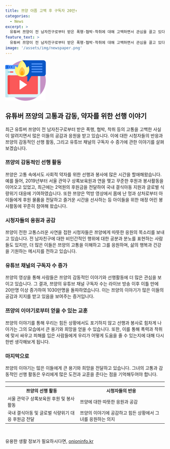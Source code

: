 ```yaml
---
title: 쯔양 아픔 고백 후 구독자 20만↑
categories:
  - News
excerpt: >
  유튜버 쯔양이 전 남자친구로부터 받은 폭행·협박·착취에 대해 고백하면서 관심을 끌고 있다. 그가 겪은 고통에 대한 사실이 밝혀지자 응원의 목소리가 증폭되며 유튜브 구독자수가 급증했다. 전 남자친구의 비인간적인 행세에 대한 공분과 함께 쯔양에게 힘을 보내는 응원메시지들이 이어지고 있다. 먹방 콘텐츠를 통해 몸에 멍과 상처를 보여주며 고통을 이겨내는 쯔양의 이야기는 많은 이들의 관심을 끌고 있다. 또한, 쯔양은 사회적 약자를 위한 봉사활동을 꾸준히 이어가며 감동을 주고 있다.
feature_text: >
  유튜버 쯔양이 전 남자친구로부터 받은 폭행·협박·착취에 대해 고백하면서 관심을 끌고 있다. 그가 겪은 고통에 대한 사실이 밝혀지자 응원의 목소리가 증폭되며 유튜브 구독자수가 급증했다. 전 남자친구의 비인간적인 행세에 대한 공분과 함께 쯔양에게 힘을 보내는 응원메시지들이 이어지고 있다. 먹방 콘텐츠를 통해 몸에 멍과 상처를 보여주며 고통을 이겨내는 쯔양의 이야기는 많은 이들의 관심을 끌고 있다. 또한, 쯔양은 사회적 약자를 위한 봉사활동을 꾸준히 이어가며 감동을 주고 있다.
image: '/assets/img/newspaper.png'
---
```


<p><img src="/assets/img/news.png" alt="rentncar 속보" /></p>

<h2 data-ke-size="size26">유튜버 쯔양의 고통과 감동, 약자를 위한 선행 이야기</h2>

<p data-ke-size="size16">최근 유튜버 쯔양이 전 남자친구로부터 받은 폭행, 협박, 착취 등의 고통을 고백한 사실이 알려지면서 많은 이들의 공감과 응원을 받고 있습니다. 이에 대한 시청자들의 반응과 쯔양의 감동적인 선행 활동, 그리고 유튜브 채널의 구독자 수 증가에 관한 이야기를 살펴보겠습니다.</p>

<h3>쯔양의 감동적인 선행 활동</h3>

<p data-ke-size="size16">쯔양은 고통 속에서도 사회적 약자를 위한 선행과 봉사에 많은 시간을 할애해왔습니다. 예를 들어, 2019년부터 서울 관악구 상록보육원과 연을 맺고 꾸준한 후원과 봉사활동을 이어오고 있었고, 최근에는 2억원의 후원금을 전달하여 국내 결식아동 지원과 글로벌 식량위기 대응에 기여하였습니다. 또한 쯔양은 먹방 영상에서 몸에 난 멍과 상처로부터 아이들에게 후원 물품을 전달하고 즐거운 시간을 선사하는 등 아이들을 위한 애정 어린 봉사활동에 꾸준히 참여해 왔습니다.</p>

<h3>시청자들의 응원과 공감</h3>

<p data-ke-size="size16">쯔양이 전한 고통스러운 사연을 접한 시청자들은 쯔양에게 따뜻한 응원의 목소리를 보내고 있습니다. 전 남자친구에 대한 비인간적인 행위에 대한 공분과 분노를 표현하는 사람들도 있지만, 더 많은 이들은 쯔양의 고통을 이해하고 그를 응원하며, 삶의 행복과 건강을 기원하는 메시지를 전하고 있습니다.</p>

<h3>유튜브 채널의 구독자 수 증가</h3>

<p data-ke-size="size16">쯔양의 영상을 통해 사람들은 쯔양의 감동적인 이야기와 선행활동에 더 많은 관심을 보이고 있습니다. 그 결과, 쯔양의 유튜브 채널 구독자 수는 라이브 방송 이후 이틀 만에 20만명 이상 증가하여 1030만명을 돌파하였습니다. 이는 쯔양의 이야기가 많은 이들의 공감과 지지를 받고 있음을 보여주는 증거입니다.</p>

<h3>쯔양의 이야기로부터 얻을 수 있는 교훈</h3>

<p data-ke-size="size16">쯔양의 이야기를 통해 우리는 힘든 상황에서도 포기하지 않고 선행과 봉사로 힘차게 나아가는 그의 모습에서 큰 용기와 희망을 얻을 수 있습니다. 또한, 이를 통해 폭력과 착취에 맞서 싸우고 피해를 입은 사람들에게 우리가 어떻게 도움을 줄 수 있는지에 대해 다시 한번 생각해보게 됩니다.</p>

<h3>마지막으로</h3>

<p data-ke-size="size16">쯔양의 이야기는 많은 이들에게 큰 용기와 희망을 전달하고 있습니다. 그녀의 고통과 감동적인 선행 활동은 우리에게 많은 도전과 교훈을 준다는 점을 기억해두어야 합니다.</p>

<hr>

<table>
  <tbody>
    <tr>
      <td style="text-align: center; height: 17px;"><b>쯔양의 선행 활동</b></td>
      <td style="text-align: center; height: 17px;"><b>시청자들의 반응</b></td>
    </tr>
    <tr>
      <td>서울 관악구 상록보육원 후원 및 봉사활동</td>
      <td>쯔양에 대한 따뜻한 응원과 공감</td>
    </tr>
    <tr>
      <td>국내 결식아동 및 글로벌 식량위기 대응 후원금 전달</td>
      <td>쯔양의 이야기에 공감하고 힘든 상황에서 그녀를 응원하는 의지</td>
    </tr>
  </tbody>
</table>

<p data-ke-size="size16">&nbsp;</p>
유용한 생활 정보가 필요하시다면, <a href="https://onioninfo.kr" rel="dofollow">onioninfo.kr</a>


